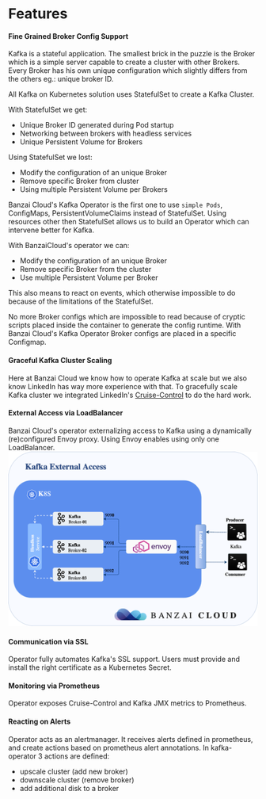 # Features

#### Fine Grained Broker Config Support

Kafka is a stateful application. 
The smallest brick in the puzzle is the Broker which is a simple server capable to create a cluster with other Brokers.
Every Broker has his own unique configuration which slightly differs from the others eg.: unique broker ID.

All Kafka on Kubernetes solution uses StatefulSet to create a Kafka Cluster.

With StatefulSet we get:
- Unique Broker ID generated during Pod startup
- Networking between brokers with headless services
- Unique Persistent Volume for Brokers

Using StatefulSet we lost:
- Modify the configuration of an unique Broker
- Remove specific Broker from cluster
- Using multiple Persistent Volume per Brokers

Banzai Cloud's Kafka Operator is the first one to use `simple Pods`, ConfigMaps, PersistentVolumeClaims instead of StatefulSet.
Using resources other then StatefulSet allows us to build an Operator which can intervene better for Kafka.

With BanzaiCloud's operator we can:
- Modify the configuration of an unique Broker
- Remove specific Broker from the cluster
- Use multiple Persistent Volume per Broker

This also means to react on events, which otherwise impossible to do because of the limitations of the StatefulSet.

No more Broker configs which are impossible to read because of cryptic scripts placed inside the container to generate the config runtime.
With Banzai Cloud's Kafka Operator Broker configs are placed in a specific Configmap. 

#### Graceful Kafka Cluster Scaling

Here at Banzai Cloud we know how to operate Kafka at scale but we also know LinkedIn has way more experience with that.
To gracefully scale Kafka cluster we integrated LinkedIn's [Cruise-Control](https://github.com/linkedin/cruise-control) to do the hard work.

#### External Access via LoadBalancer

Banzai Cloud's operator externalizing access to Kafka using a dynamically (re)configured Envoy proxy. Using Envoy enables using only one LoadBalancer.
![](img/kafka-external.png)

#### Communication via SSL

Operator fully automates Kafka's SSL support. Users must provide and install the right certificate as a Kubernetes Secret. 

#### Monitoring via Prometheus

Operator exposes Cruise-Control and Kafka JMX metrics to Prometheus.

#### Reacting on Alerts

Operator acts as an alertmanager. It receives alerts defined in prometheus, and create actions based on prometheus alert annotations.
In kafka-operator 3 actions are defined:
- upscale cluster (add new broker)
- downscale cluster (remove broker)
- add additional disk to a broker
